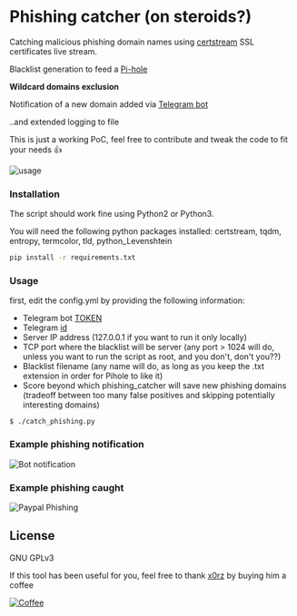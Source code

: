 # Phishing catcher (on steroids?)

Catching malicious phishing domain names using [certstream](https://certstream.calidog.io/) SSL certificates live stream.

Blacklist generation to feed a [Pi-hole](https://github.com/pi-hole/pi-hole/blob/master/README.md)

**Wildcard domains exclusion**

Notification of a new domain added via [Telegram bot](https://core.telegram.org/bots) 

..and extended logging to file

This is just a working PoC, feel free to contribute and tweak the code to fit your needs 👍

![usage](https://i.imgur.com/4BGuXkR.gif)

### Installation

The script should work fine using Python2 or Python3.

You will need the following python packages installed: certstream, tqdm, entropy, termcolor, tld, python_Levenshtein

```sh
pip install -r requirements.txt
```


### Usage

first, edit the config.yml by providing the following information:
- Telegram bot [TOKEN](https://telepot.readthedocs.io/en/latest/#id6) 
- Telegram [id](https://telepot.readthedocs.io/en/latest/#id7) 
- Server IP address (127.0.0.1 if you want to run it only locally)
- TCP port where the blacklist will be server (any port > 1024 will do, unless you want to run the script as root, and you don't, don't you??)
- Blacklist filename (any name will do, as long as you keep the .txt extension in order for Pihole to like it)
- Score beyond which phishing_catcher will save new phishing domains (tradeoff between too many false positives and skipping potentially interesting domains)

```
$ ./catch_phishing.py
```

### Example phishing notification
![Bot notification](https://i.imgur.com/24FNAI8.png)

### Example phishing caught

![Paypal Phishing](https://i.imgur.com/AK60EYz.png)

License
----
GNU GPLv3

If this tool has been useful for you, feel free to thank [x0rz](https://github.com/x0rz) by buying him a coffee

[![Coffee](https://www.buymeacoffee.com/assets/img/custom_images/orange_img.png)](https://buymeacoff.ee/x0rz)
